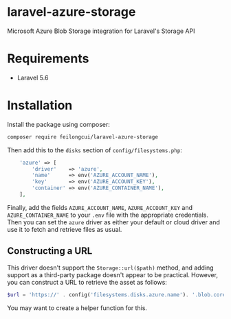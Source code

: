 # laravel-azure-storage

Microsoft Azure Blob Storage integration for Laravel's Storage API

# Requirements
- Laravel 5.6

# Installation

Install the package using composer:

```bash
composer require feilongcui/laravel-azure-storage
```

Then add this to the `disks` section of `config/filesystems.php`:

```php
    'azure' => [
        'driver'    => 'azure',
        'name'      => env('AZURE_ACCOUNT_NAME'),
        'key'       => env('AZURE_ACCOUNT_KEY'),
        'container' => env('AZURE_CONTAINER_NAME'),
    ],
```

Finally, add the fields `AZURE_ACCOUNT_NAME`, `AZURE_ACCOUNT_KEY` and `AZURE_CONTAINER_NAME` to your `.env` file with the appropriate credentials. Then you can set the `azure` driver as either your default or cloud driver and use it to fetch and retrieve files as usual.

Constructing a URL
------------------

This driver doesn't support the `Storage::url($path)` method, and adding support as a third-party package doesn't appear to be practical. However, you can construct a URL to retrieve the asset as follows:

```php
$url = 'https://' . config('filesystems.disks.azure.name'). '.blob.core.windows.net/' . config('filesystems.disks.azure.container') . '/' . $filename;
```

You may want to create a helper function for this.
